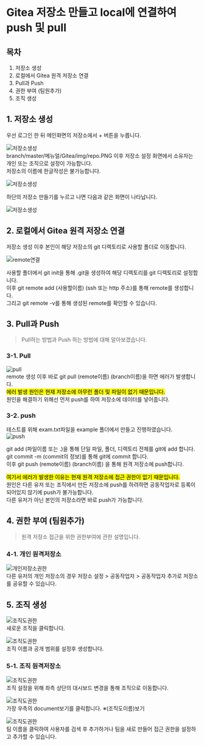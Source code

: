 # Gitea 저장소 만들고 local에 연결하여 push 및 pull 

## 목차
1. 저장소 생성
2. 로컬에서 Gitea 원격 저장소 연결
3. Pull과 Push
4. 권한 부여 (팀원추가)
5. 조직 생성

## 1. 저장소 생성
우선 로그인 한 뒤 메인화면의 저장소에서 + 버튼을 누릅니다.   

![저장소생성](img/repo.PNG)   
branch/master/메뉴얼/Gitea/img/repo.PNG
이후 저장소 설정 화면에서 소유자는 개인 또는 조직으로 설정이 가능합니다.   
저장소의 이름에 한글작성은 불가능합니다.   

![저장소생성](img/repo2.PNG)   

하단의 저장소 만들기를 누르고 나면 다음과 같은 화면이 나타납니다.   

![저장소생성](img/repo3.PNG)   

## 2. 로컬에서 Gitea 원격 저장소 연결
저장소 생성 이후 본인이 해당 저장소의 git 디렉토리로 사용할 폴더로 이동합니다.

![remote연결](img/remote.PNG)   

사용할 폴더에서 git init을 통해 .git을 생성하여 해당 디렉토리를 git 디렉토리로 설정합니다.   
이후 git remote add (사용할이름) (ssh 또는 http 주소)를 통해 remote를 생성합니다.   
그리고 git remote -v를 통해 생성된 remote를 확인할 수 있습니다.

## 3. Pull과 Push
> Pull하는 방법과 Push 하는 방법에 대해 알아보겠습니다.

### 3-1. Pull
![pull](img/pull.PNG)   
remote 생성 이후 바로 git pull (remote이름) (branch이름)을 하면 에러가 발생합니다.   
<mark>에러 발생 원인은 현재 저장소에 아무런 폴더 및 파일이 없기 때문입니다.</mark>   
원인을 해결하기 위해선 먼저 push를 하여 저장소에 데이터를 넣어줍니다.

### 3-2. push 
테스트를 위해 exam.txt파일을 example 폴더에서 만들고 진행하였습니다.   
![push](img/pusherror.PNG)   

git add (파일이름 또는 .)을 통해 단일 파일, 폴더, 디렉토리 전체를 git에 add 합니다.   
git commit -m (commit의 정보)를 통해 git에 commit 합니다.   
이후 git push (remote이름) (branch이름) 을 통해 원격 저장소에 push합니다.   

<mark>여기서 에러가 발생한 이유는 현재 원격 저장소에 접근 권한이 없기 때문입니다.</mark>   
원인은 다른 유저 또는 조직에서 만든 저장소에 push를 하려하면 공동작업자로 등록이 되어있지 않기에 push가 불가능합니다.   
다른 유저가 아닌 본인의 저장소라면 바로 push가 가능합니다.    


## 4. 권한 부여 (팀원추가)
> 원격 저장소 접근을 위한 권한부여에 관한 설명입니다.
### 4-1. 개인 원격저장소
![개인저장소권한](img/authority.PNG)   
다른 유저의 개인 저장소의 경우 저장소 설정 > 공동작업자 > 공동작업자 추가로 저장소를 공유할 수 있습니다.   


## 5. 조직 생성 
![조직도권한](img/organization.PNG)   
새로운 조직을 클릭합니다.   

![조직도권한](img/neworganization.PNG)   
조직 이름과 공개 범위를 설정후 생성합니다.

### 5-1. 조직 원격저장소
![조직도권한](img/organization.PNG)   
조직 설정을 위해 좌측 상단의 대시보드 변경을 통해 조직으로 이동합니다.   

![조직도권한](img/organization2.PNG)   
가장 우측의 document보기를 클릭합니다. ※(조직도이름)보기   

![조직도권한](img/organization3.PNG)   
팀 이름을 클릭하여 사용자를 검색 후 추가하거나 팀을 새로 만들어 접근 권한을 설정하고 추가할 수 있습니다.